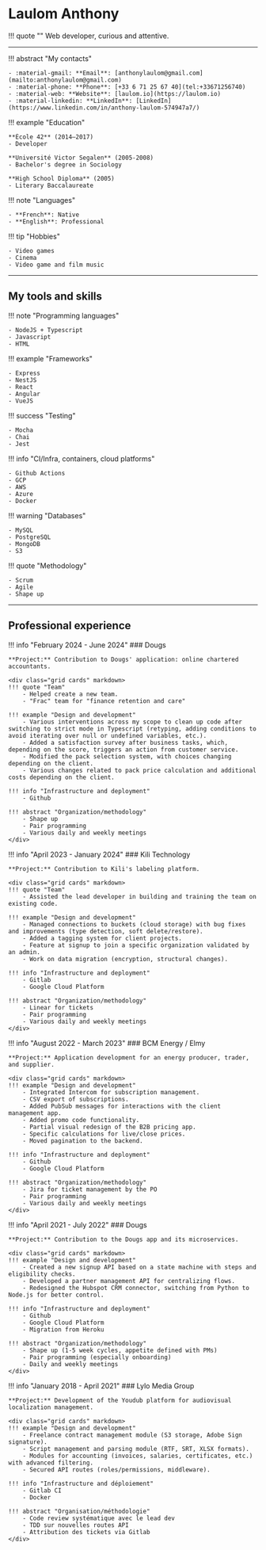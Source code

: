 # Laulom Anthony

!!! quote ""
    Web developer, curious and attentive.

---
<div class="grid cards" markdown>
!!! abstract "My contacts"

    - :material-gmail: **Email**: [anthonylaulom@gmail.com](mailto:anthonylaulom@gmail.com)  
    - :material-phone: **Phone**: [+33 6 71 25 67 40](tel:+33671256740)
    - :material-web: **Website**: [laulom.io](https://laulom.io)
    - :material-linkedin: **LinkedIn**: [LinkedIn](https://www.linkedin.com/in/anthony-laulom-574947a7/)

!!! example "Education"

    **École 42** (2014–2017)  
    - Developer

    **Université Victor Segalen** (2005-2008)
    - Bachelor's degree in Sociology

    **High School Diploma** (2005)  
    - Literary Baccalaureate

!!! note "Languages"

    - **French**: Native
    - **English**: Professional

!!! tip "Hobbies"

    - Video games
    - Cinema
    - Video game and film music
</div>

---

## My tools and skills

<div class="grid cards" markdown>
!!! note "Programming languages"

    - NodeJS + Typescript
    - Javascript
    - HTML

!!! example "Frameworks"

    - Express
    - NestJS
    - React
    - Angular
    - VueJS

!!! success "Testing"

    - Mocha
    - Chai
    - Jest

!!! info "CI/Infra, containers, cloud platforms"

    - Github Actions
    - GCP
    - AWS
    - Azure
    - Docker

!!! warning "Databases"

    - MySQL
    - PostgreSQL
    - MongoDB
    - S3

!!! quote "Methodology"

    - Scrum
    - Agile
    - Shape up
</div>

---

## Professional experience

!!! info "February 2024 - June 2024"
    ### Dougs

    **Project:** Contribution to Dougs' application: online chartered accountants.

    <div class="grid cards" markdown>
    !!! quote "Team"
        - Helped create a new team.
        - "Frac" team for "finance retention and care"

    !!! example "Design and development"
        - Various interventions across my scope to clean up code after switching to strict mode in Typescript (retyping, adding conditions to avoid iterating over null or undefined variables, etc.).
        - Added a satisfaction survey after business tasks, which, depending on the score, triggers an action from customer service.
        - Modified the pack selection system, with choices changing depending on the client.
        - Various changes related to pack price calculation and additional costs depending on the client.

    !!! info "Infrastructure and deployment"
        - Github

    !!! abstract "Organization/methodology"
        - Shape up
        - Pair programming
        - Various daily and weekly meetings
    </div>

!!! info "April 2023 - January 2024"
    ### Kili Technology

    **Project:** Contribution to Kili's labeling platform.

    <div class="grid cards" markdown>
    !!! quote "Team"
        - Assisted the lead developer in building and training the team on existing code.

    !!! example "Design and development"
        - Managed connections to buckets (cloud storage) with bug fixes and improvements (type detection, soft delete/restore).
        - Added a tagging system for client projects.
        - Feature at signup to join a specific organization validated by an admin.
        - Work on data migration (encryption, structural changes).

    !!! info "Infrastructure and deployment"
        - Gitlab
        - Google Cloud Platform

    !!! abstract "Organization/methodology"
        - Linear for tickets
        - Pair programming
        - Various daily and weekly meetings
    </div>

!!! info "August 2022 - March 2023"
    ### BCM Energy / Elmy

    **Project:** Application development for an energy producer, trader, and supplier.

    <div class="grid cards" markdown>
    !!! example "Design and development"
        - Integrated Intercom for subscription management.
        - CSV export of subscriptions.
        - Added PubSub messages for interactions with the client management app.
        - Added promo code functionality.
        - Partial visual redesign of the B2B pricing app.
        - Specific calculations for live/close prices.
        - Moved pagination to the backend.

    !!! info "Infrastructure and deployment"
        - Github
        - Google Cloud Platform

    !!! abstract "Organization/methodology"
        - Jira for ticket management by the PO
        - Pair programming
        - Various daily and weekly meetings
    </div>

!!! info "April 2021 - July 2022"
    ### Dougs

    **Project:** Contribution to the Dougs app and its microservices.

    <div class="grid cards" markdown>
    !!! example "Design and development"
        - Created a new signup API based on a state machine with steps and eligibility checks.
        - Developed a partner management API for centralizing flows.
        - Redesigned the Hubspot CRM connector, switching from Python to Node.js for better control.

    !!! info "Infrastructure and deployment"
        - Github
        - Google Cloud Platform
        - Migration from Heroku

    !!! abstract "Organization/methodology"
        - Shape up (1-5 week cycles, appetite defined with PMs)
        - Pair programming (especially onboarding)
        - Daily and weekly meetings
    </div>

!!! info "January 2018 - April 2021"
    ### Lylo Media Group

    **Project:** Development of the Youdub platform for audiovisual localization management.

    <div class="grid cards" markdown>
    !!! example "Design and development"
        - Freelance contract management module (S3 storage, Adobe Sign signature).
        - Script management and parsing module (RTF, SRT, XLSX formats).
        - Modules for accounting (invoices, salaries, certificates, etc.) with advanced filtering.
        - Secured API routes (roles/permissions, middleware).

    !!! info "Infrastructure and déploiement"
        - Gitlab CI
        - Docker

    !!! abstract "Organisation/méthodologie"
        - Code review systématique avec le lead dev
        - TDD sur nouvelles routes API
        - Attribution des tickets via Gitlab
    </div>
